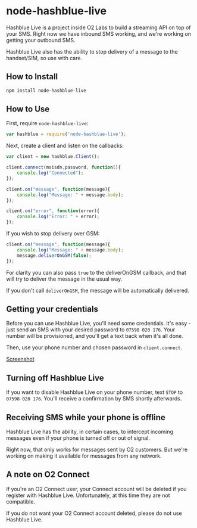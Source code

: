 # node-hashblue-live

Hashblue Live is a project inside O2 Labs to build a streaming API 
on top of your SMS. Right now we have inbound SMS working, and we're 
working on getting your outbound SMS.

Hashblue Live also has the ability to stop delivery of a message to 
the handset/SIM, so use with care.

## How to Install

```bash
npm install node-hashblue-live
```

## How to Use

First, require `node-hashblue-live`:

```js
var hashblue = require('node-hashblue-live');
```

Next, create a client and listen on the callbacks:

```js
var client = new hashblue.Client();

client.connect(msisdn,password, function(){
	console.log("Connected");
});

client.on("message", function(message){
	console.log("Message: " + message.body);
});

client.on("error", function(error){
	console.log("Error: " + error);
});
```

If you wish to stop delivery over GSM:
```js
client.on("message", function(message){
	console.log("Message: " + message.body);
	message.deliverOnGSM(false);
});
```

For clarity you can also pass `true` to the deliverOnGSM 
callback, and that will try to deliver the message in the usual way.

If you don't call `deliverOnGSM`, the message will be 
automatically delivered.

## Getting your credentials

Before you can use Hashblue Live, you'll need some credentials. It's 
easy - just send an SMS with your desired password to `07598 020 176`. Your
number will be provisioned, and you'll get a text back when it's all
done.

Then, use your phone number and chosen password in `client.connect`.

[Screenshot](node-hashblue-live/setup.png)

## Turning off Hashblue Live

If you want to disable Hashblue Live on your phone number, text
`STOP` to `07598 020 176`. You'll receive a confirmation by SMS shortly
afterwards.

## Receiving SMS while your phone is offline

Hashblue Live has the ability, in certain cases, to intercept 
incoming messages even if your phone is turned off or out of 
signal.

Right now, that only works for messages sent by O2 customers. But
we're working on making it available for messages from any network.

## A note on O2 Connect

If you're an O2 Connect user, your Connect account will be deleted if
you register with Hashblue Live. Unfortunately, at this time they are
not compatible.

If you do not want your O2 Connect account deleted, please do not use
Hashblue Live.
